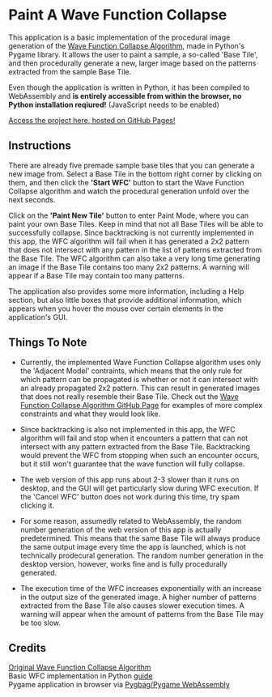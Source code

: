 # Paint A Wave Function Collapse

This application is a basic implementation of the procedural image generation of the [Wave Function Collapse Algorithm](https://github.com/mxgmn/WaveFunctionCollapse/), made in Python's Pygame library. It allows the user to paint a sample, a so-called 'Base Tile', and then procedurally generate a new, larger image based on the patterns extracted from the sample Base Tile. 

Even though the application is written in Python, it has been compiled to WebAssembly and **is entirely accessible from within the browser, no Python installation reqiured!** (JavaScript needs to be enabled)

[Access the project here, hosted on GitHub Pages!](https://vik-ma.github.io/paint-a-wave-function-collapse/)

## Instructions
There are already five premade sample base tiles that you can generate a new image from. Select a Base Tile in the bottom right corner by clicking on them, and then click the **'Start WFC'** button to start the Wave Function Collapse algorithm and watch the procedural generation unfold over the next seconds.

Click on the **'Paint New Tile'** button to enter Paint Mode, where you can paint your own Base Tiles. Keep in mind that not all Base Tiles will be able to successfully collapse. Since backtracking is not currently implemented in this app, the WFC algorithm will fail when it has generated a 2x2 pattern that does not intersect with any pattern in the list of patterns extracted from the Base Tile. The WFC algorithm can also take a very long time generating an image if the Base Tile contains too many 2x2 patterns. A warning will appear if a Base Tile may contain too many patterns.

The application also provides some more information, including a Help section, but also little boxes that provide additional information, which appears when you hover the mouse over certain elements in the application's GUI.

## Things To Note
- Currently, the implemented Wave Function Collapse algorithm uses only the 'Adjacent Model' contraints, which means that the only rule for which pattern can be propagated is whether or not it can intersect with an already propagated 2x2 pattern. This can result in generated images that does not really resemble their Base Tile. Check out the [Wave Function Collapse Algorithm GitHub Page](https://github.com/mxgmn/WaveFunctionCollapse/#readme) for examples of more complex constraints and what they would look like.

- Since backtracking is also not implemented in this app, the WFC algorithm will fail and stop when it encounters a pattern that can not intersect with any pattern extracted from the Base Tile. Backtracking would prevent the WFC from stopping when such an encounter occurs, but it still won't guarantee that the wave function will fully collapse.

- The web version of this app runs about 2-3 slower than it runs on desktop, and the GUI will get particularly slow during WFC execution. If the 'Cancel WFC' button does not work during this time, try spam clicking it.

- For some reason, assumedly related to WebAssembly, the random number generation of the web version of this app is actually predetermined. This means that the same Base Tile will always produce the same output image every time the app is launched, which is not technically prodecural generation. The random number generation in the desktop version, however, works fine and is fully procedurally generated.

- The execution time of the WFC increases exponentially with an increase in the output size of the generated image. A higher number of patterns extracted from the Base Tile also causes slower execution times. A warning will appear when the amount of patterns from the Base Tile may be too slow.

## Credits
[Original Wave Function Collapse Algorithm](https://github.com/mxgmn/WaveFunctionCollapse/)  
Basic WFC implementation in Python [guide](https://medium.com/swlh/wave-function-collapse-tutorial-with-a-basic-exmaple-implementation-in-python-152d83d5cdb1)  
Pygame application in browser via [Pygbag/Pygame WebAssembly](https://github.com/pygame-web)  
